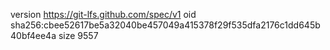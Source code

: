 version https://git-lfs.github.com/spec/v1
oid sha256:cbee52617be5a32040be457049a415378f29f535dfa2176c1dd645b40bf4ee4a
size 9557
